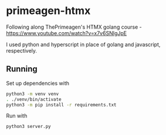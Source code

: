 # primeagen-htmx

Following along ThePrimeagen's HTMX golang course - https://www.youtube.com/watch?v=x7v6SNIgJpE

I used python and hyperscript in place of golang and javascript, respectively.

## Running

Set up dependencies with
```bash
python3 -m venv venv
. ./venv/bin/activate
python3 -m pip install -r requirements.txt
```

Run with

```bash
python3 server.py
```
